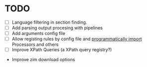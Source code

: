 # TODO
- [ ] Language filtering in section finding.
- [ ] Add parsing output procesing with pipelines
- [ ] Add arguments config file
- [ ] Allow registing rules by config file and [programmatically import](https://docs.python.org/3/library/importlib.html) Processors and others
- [ ] Improve XPath Queries (a XPath query registry?)
- Improve zim download options